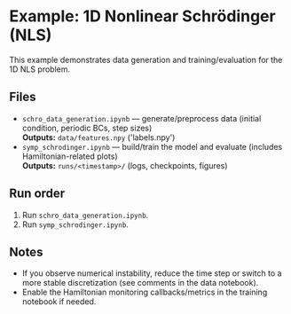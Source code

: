 
# Example: 1D Nonlinear Schrödinger (NLS)

This example demonstrates data generation and training/evaluation for the 1D NLS problem.

## Files
- `schro_data_generation.ipynb` — generate/preprocess data (initial condition, periodic BCs, step sizes)  
  **Outputs:** `data/features.npy` ('labels.npy')
- `symp_schrodinger.ipynb` — build/train the model and evaluate (includes Hamiltonian-related plots)  
  **Outputs:** `runs/<timestamp>/` (logs, checkpoints, figures)

## Run order
1. Run `schro_data_generation.ipynb`.
2. Run `symp_schrodinger.ipynb`.



## Notes
- If you observe numerical instability, reduce the time step or switch to a more stable discretization (see comments in the data notebook).
- Enable the Hamiltonian monitoring callbacks/metrics in the training notebook if needed.

